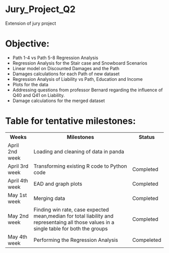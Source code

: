 # Jury_Project_Q2
Extension of jury project
# Objective:

* Path 1-4 vs Path 5-8 Regression Analysis
* Regression Analysis for the Stair case and Snowboard Scenarios
* Linear model on Discounted Damages and the Path
* Damages calculations for each Path of new dataset
* Regression Analysis of Liability vs Path, Education and Income
* Plots for the data
* Addressing questions from professor Bernard regarding the influence of Q40 and Q41 on Liability.
* Damage calculations for the merged dataset

# Table for tentative milestones:

<table>
<tr>
<th>Weeks</th><th>Milestones</th><th>Status</th>
</tr>
<tr>
<td>April 2nd week</td><td>Loading and cleaning of data in panda</td><td><Completed</td>
</tr>
<tr>
<td>April 3rd week</td><td>Transforming existing R code to Python code</td><td>Completed</td>
</tr>
<tr>
<td>April 4th week</td><td>EAD and graph plots</td><td>Completed</td>
</tr>
<tr>
<td>May 1st week</td><td>Merging data</td><td>Completed</td>
</tr>
<tr>
<td>May 2nd week</td><td>Finding win rate, case expected mean,median for total liability and representaing all those values in a single table for both the   groups</td><td>Completed</td>
</tr>
<tr>
<td>May 4th week</td><td>Performing the Regression Analysis</td><td>Compeleted</td>
</tr>
</table>
